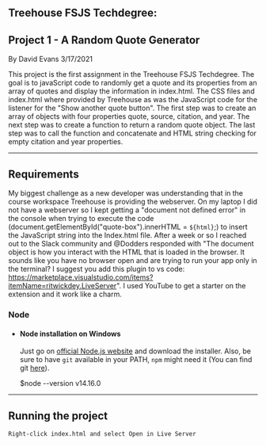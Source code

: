## Treehouse FSJS Techdegree:
## Project 1 - A Random Quote Generator
By David Evans 3/17/2021

This project is the first assignment in the Treehouse FSJS Techdegree. The goal is to javaScript code to randomly get a quote and its properties from an array of quotes and display the information in index.html. The CSS files and index.html where provided by Treehouse as was the JavaScript code for the listener for the "Show another quote button".  The first step was to create an array of objects with four properties quote, source, citation, and year. The next step was to create a function to return a random quote object. The last step was to call the function and concatenate and HTML string checking for empty citation and year properties.    

---
## Requirements
My biggest challenge as a new developer was understanding that in the course workspace Treehouse is providing the webserver. On my laptop I did not have a webserver so I kept getting a "document not defined error" in the console when trying to execute the code (document.getElementById("quote-box").innerHTML = `${html}`;) to insert the JavaScript string into the Index.html file. After a week or so I reached out to the Slack community and @Dodders responded with "The document object is how you interact with the HTML that is loaded in the browser. It sounds like you have no browser open and are trying to run your app only in the terminal?
I suggest you add this plugin to vs code: https://marketplace.visualstudio.com/items?itemName=ritwickdey.LiveServer".   I used YouTube to get a starter on the extension and it work like a charm. 

### Node
- #### Node installation on Windows

  Just go on [official Node.js website](https://nodejs.org/) and download the installer.
Also, be sure to have `git` available in your PATH, `npm` might need it (You can find git [here](https://git-scm.com/)).

    $node --version
    v14.16.0

---


## Running the project

    Right-click index.html and select Open in Live Server




